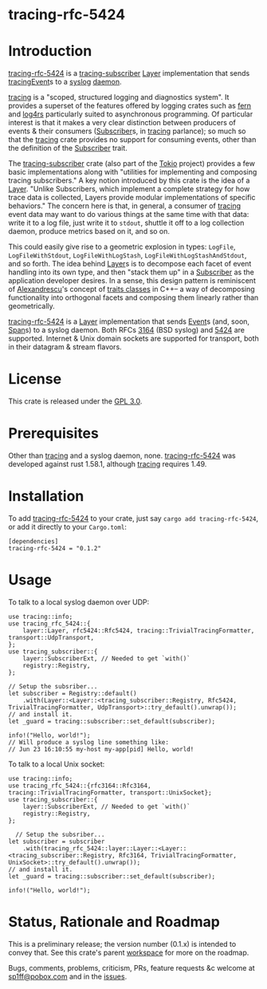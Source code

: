 tracing-rfc-5424
================

# Introduction

[tracing-rfc-5424](https://github.com/sp1ff/syslog-tracing/tracing-rfc-5424) is a [tracing-subscriber](https://docs.rs/tracing-subscriber/latest/tracing_subscriber/index.html) [Layer](https://docs.rs/tracing-subscriber/latest/tracing_subscriber/layer/trait.Layer.html) implementation that sends [tracing](https://docs.rs/tracing/latest/tracing/index.html)[Event](https://docs.rs/tracing/latest/tracing/struct.Event.html)s  to a [syslog](https://en.wikipedia.org/wiki/Syslog) [daemon](https://en.wikipedia.org/wiki/Daemon_(computing)).

[tracing](https://docs.rs/tracing/latest/tracing/index.html) is a "scoped, structured logging and diagnostics system". It provides a superset of the features offered by logging crates such as [fern](https://docs.rs/fern/latest/fern/index.html) and [log4rs](https://docs.rs/log4rs/latest/log4rs/) particularly suited to asynchronous programming. Of particular interest is that it makes a very clear distinction between producers of events & their consumers ([Subscriber](https://docs.rs/tracing/0.1.34/tracing/trait.Subscriber.html)s, in [tracing](https://docs.rs/tracing/latest/tracing/index.html) parlance); so much so that the [tracing](https://docs.rs/tracing/latest/tracing/index.html) crate provides no support for <span class="underline">consuming</span> events, other than the definition of the [Subscriber](https://docs.rs/tracing/0.1.34/tracing/trait.Subscriber.html) trait.

The [tracing-subscriber](https://docs.rs/tracing-subscriber/0.3.11/tracing_subscriber/index.html) crate (also part of the [Tokio](https://tokio.rs/) project) provides a few basic implementations along with "utilities for implementing and composing tracing subscribers." A key notion introduced by this crate is the idea of a [Layer](https://docs.rs/tracing-subscriber/0.3.11/tracing_subscriber/layer/trait.Layer.html). "Unlike Subscribers, which implement a complete strategy for how trace data is collected, Layers provide modular implementations of specific behaviors." The concern here is that, in general, a consumer of [tracing](https://docs.rs/tracing/latest/tracing/index.html) event data may want to do various things at the same time with that data: write it to a log file, just write it to `stdout`, shuttle it off to a log collection daemon, produce metrics based on it, and so on.

This could easily give rise to a geometric explosion in types: `LogFile`, `LogFileWithStdout`, `LogFileWithLogStash`, `LogFileWithLogStashAndStdout`, and so forth. The idea behind [Layer](https://docs.rs/tracing-subscriber/0.3.11/tracing_subscriber/layer/trait.Layer.html)s is to decompose each facet of event handling into its own type, and then "stack them up" in a [Subscriber](https://docs.rs/tracing/0.1.34/tracing/trait.Subscriber.html) as the application developer desires. In a sense, this design pattern is reminiscent of [Alexandrescu](https://en.wikipedia.org/wiki/Andrei_Alexandrescu)'s concept of [traits classes](https://erdani.com/publications/traits.html) in C++&#x2013; a way of decomposing functionality into orthogonal facets and composing them linearly rather than geometrically.

[tracing-rfc-5424](https://github.com/sp1ff/syslog-tracing/tracing-rfc-5424) is a [Layer](https://docs.rs/tracing-subscriber/latest/tracing_subscriber/layer/trait.Layer.html) implementation that sends [Event](https://docs.rs/tracing/latest/tracing/struct.Event.html)s (and, soon, [Span](https://docs.rs/tracing/latest/tracing/struct.Span.html)s) to a syslog daemon. Both RFCs [3164](https://www.rfc-editor.org/rfc/rfc3164) (BSD syslog) and [5424](https://www.rfc-editor.org/rfc/rfc5424.html) are supported. Internet & Unix domain sockets are supported for transport, both in their datagram & stream flavors.
# License

This crate is released under the [GPL 3.0](https://spdx.org/licenses/GPL-3.0-or-later.html).
# Prerequisites

Other than [tracing](https://github.com/tokio-rs/tracing) and a syslog daemon, none. [tracing-rfc-5424](https://github.com/sp1ff/syslog-tracing/tracing-rfc-5424) was developed against rust 1.58.1, although [tracing](https://github.com/tokio-rs/tracing) requires 1.49.

# Installation

To add [tracing-rfc-5424](https://github.com/sp1ff/syslog-tracing/tracing-rfc-5424) to your crate, just say `cargo add tracing-rfc-5424`, or add it directly to your `Cargo.toml`:

    [dependencies]
    tracing-rfc-5424 = "0.1.2"
# Usage

To talk to a local syslog daemon over UDP:

    use tracing::info;
    use tracing_rfc_5424::{
        layer::Layer, rfc5424::Rfc5424, tracing::TrivialTracingFormatter, transport::UdpTransport,
    };
    use tracing_subscriber::{
        layer::SubscriberExt, // Needed to get `with()`
        registry::Registry,
    };
    
    // Setup the subsriber...
    let subscriber = Registry::default()
        .with(Layer::<Layer::<tracing_subscriber::Registry, Rfc5424, TrivialTracingFormatter, UdpTransport>::try_default().unwrap());
    // and install it.
    let _guard = tracing::subscriber::set_default(subscriber);
    
    info!("Hello, world!");
    // Will produce a syslog line something like:
    // Jun 23 16:10:55 my-host my-app[pid] Hello, world!

To talk to a local Unix socket:

    use tracing::info;
    use tracing_rfc_5424::{rfc3164::Rfc3164, tracing::TrivialTracingFormatter, transport::UnixSocket};
    use tracing_subscriber::{
        layer::SubscriberExt, // Needed to get `with()`
        registry::Registry,
    };

      // Setup the subsriber...
    let subscriber = subscriber
        .with(tracing_rfc_5424::layer::Layer::<Layer::<tracing_subscriber::Registry, Rfc3164, TrivialTracingFormatter, UnixSocket>::try_default().unwrap());
    // and install it.
    let _guard = tracing::subscriber::set_default(subscriber);

    info!("Hello, world!");
# Status, Rationale and Roadmap

This is a preliminary release; the version number (0.1.x) is intended to convey that. See this crate's parent [workspace](https://github.com/sp1ff/syslog-tracing) for more on the roadmap.

Bugs, comments, problems, criticism, PRs, feature requests &c welcome at [sp1ff@pobox.com](mailto:sp1ff@pobox.com) and in the [issues](https://github.com/sp1ff/syslog-tracing/issues).

